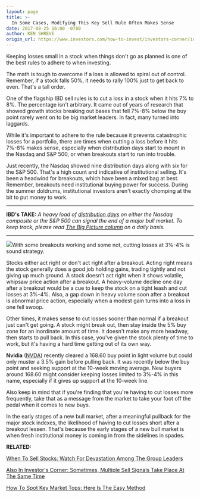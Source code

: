 ```yaml
---
layout: page
title: >-
  In Some Cases, Modifying This Key Sell Rule Often Makes Sense
date: 2017-08-25 16:00 -0700
author: KEN SHREVE
origin_url: https://www.investors.com/how-to-invest/investors-corner/in-some-cases-modifying-this-key-sell-rule-often-makes-sense/
---
```


Keeping losses small in a stock when things don't go as planned is one of the best rules to adhere to when investing.

The math is tough to overcome if a loss is allowed to spiral out of control. Remember, if a stock falls 50%, it needs to rally 100% just to get back to even. That's a tall order.

One of the flagship IBD sell rules is to cut a loss in a stock when it hits 7% to 8%. The percentage isn't arbitrary. It came out of years of research that showed growth stocks breaking out bases that fell 7%-8% below the buy point rarely went on to be big market leaders. In fact, many turned into laggards.

While it's important to adhere to the rule because it prevents catastrophic losses for a portfolio, there are times when cutting a loss before it hits 7%-8% makes sense, especially when distribution days start to mount in the Nasdaq and S&P 500, or when breakouts start to run into trouble.

Just recently, the Nasdaq showed nine distribution days along with six for the S&P 500. That's a high count and indicative of institutional selling. It's been a headwind for breakouts, which have been a mixed bag at best. Remember, breakouts need institutional buying power for success. During the summer doldrums, institutional investors aren't exactly chomping at the bit to put money to work.

---

**IBD's TAKE:** _A heavy load of [distribution days](https://www.investors.com/how-to-invest/investors-corner/how-do-you-spot-a-major-market-top-easy-look-for-heavy-distribution/) on either the Nasdaq composite or the S&P 500 can signal the end of a major bull market. To keep track, please read [The Big Picture column](https://www.investors.com/category/market-trend/the-big-picture/) on a daily basis._

---

![](https://www.investors.com/wp-content/uploads/2017/08/ICnvda082817.png)With some breakouts working and some not, cutting losses at 3%-4% is sound strategy.

Stocks either act right or don't act right after a breakout. Acting right means the stock generally does a good job holding gains, trading tightly and not giving up much ground. A stock doesn't act right when it shows volatile, whipsaw price action after a breakout. A heavy-volume decline one day after a breakout would be a cue to keep the stock on a tight leash and cut losses at 3%-4%. Also, a gap down in heavy volume soon after a breakout is abnormal price action, especially when a modest gain turns into a loss in one fell swoop.

Other times, it makes sense to cut losses sooner than normal if a breakout just can't get going. A stock might break out, then stay inside the 5% buy zone for an inordinate amount of time. It doesn't make any more headway, then starts to pull back. In this case, you've given the stock plenty of time to work, but it's having a hard time getting out of its own way.

**Nvidia** ([NVDA](https://research.investors.com/quote.aspx?symbol=NVDA)) recently cleared a 168.60 buy point in light volume but could only muster a 3.5% gain before pulling back. It was recently below the buy point and seeking support at the 10-week moving average. New buyers around 168.60 might consider keeping losses limited to 3%-4% in this name, especially if it gives up support at the 10-week line.

Also keep in mind that if you're finding that you're having to cut losses more frequently, take that as a message from the market to take your foot off the pedal when it comes to new buys.

In the early stages of a new bull market, after a meaningful pullback for the major stock indexes, the likelihood of having to cut losses short after a breakout lessen. That's because the early stages of a new bull market is when fresh institutional money is coming in from the sidelines in spades.

**RELATED:**

[When To Sell Stocks: Watch For Devastation Among The Group Leaders](https://www.investors.com/how-to-invest/investors-corner/know-this-sell-rule-get-ready-for-an-exit-when-the-groups-leaders-crumble/)

[Also In Investor's Corner: Sometimes, Multiple Sell Signals Take Place At The Same Time](https://www.investors.com/how-to-invest/investors-corner/lightning-strikes-twice-multiple-sell-signals-can-trigger-the-same-day/)

[How To Spot Key Market Tops: Here Is The Easy Method](https://www.investors.com/how-to-invest/investors-corner/how-do-you-spot-a-major-market-top-easy-look-for-heavy-distribution/)
